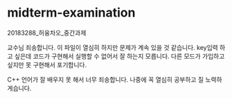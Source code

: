# midterm-examination
20183288_허융차오_중간과제

교수님 죄송합니다. 
이 파일이 열심히 하지만 문제가 계속 있을 것 같습니다.
key입력 하고 싶은데 코드가 구현해서 실행할 수 없어서 잘 하는지 모릅니다.
다른 모드가 가입하고 싶지만 못 구현해서 포기합니다.

C++ 언어가 잘 배우지 못 해서 너무 죄송합니다.
나중에 꼭 열심히 공부하고 질 노력하게습니다.
